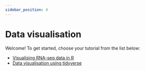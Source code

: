 ```yaml
---
sidebar_position: 4
---
```


# Data visualisation

Welcome!  To get started, choose your tutorial from the list below:

* [Visualising RNA-seq data in R](./visualising_rna-seq_data/)
* [Data visualisation using tidyverse](./data_visualisation_with_ggplot2/)



